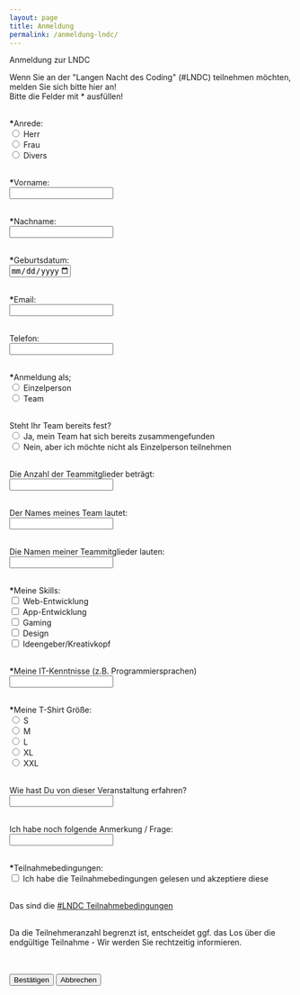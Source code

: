 ```yaml
---
layout: page
title: Anmeldung
permalink: /anmeldung-lndc/
---
```


<form name="anmeldung" id="anmeldung" enctype="text/plain" action="https://docs.google.com/forms/d/e/1FAIpQLSdyiNRnL93or7idZUQO-IMfa__e5aqE-XeaAOhKREpDVARBOQ/formResponse?" target="hidden_iframe" onsubmit="submitted=true;">

Anmeldung zur LNDC 


Wenn Sie an der "Langen Nacht des Coding" (#LNDC) teilnehmen möchten, melden Sie sich bitte hier an! 
<br>
Bitte die Felder mit * ausfüllen!
<br>
<br>

<b>*</b>Anrede: <br> 
    <input type="radio" name="entry.969724735" id="entry.969724735" value="Herr"> <label for="a1">Herr</label> <br>
    <input type="radio" name="entry.969724735" id="entry.969724735" value="Frau"> <label for="a2">Frau</label> <br>
    <input type="radio" name="entry.969724735" id="entry.969724735" value="Divers"> <label for="a3">Divers</label> <br>
<br>

<b>*</b>Vorname: <br> 
    <input type="text" name="entry.1618301866" maxlength="15" id="entry.1618301866"> <br> <br>

<b>*</b>Nachname: <br>
    <input type="text" name="entry.970278938" maxlength="15" id="entry.970278938"> <br> <br>


<b>*</b>Geburtsdatum: <br>
    <input type="date" id="entry.1872207406" name="entry.1872207406" value="" min="1950-01-01" max="2020-12-31"> <br> <br>


<b>*</b>Email: <br>
    <input type="email" id="entry.964637270" name="entry.964637270"> <br> <br>


Telefon: <br>
    <input type="text" id="entry.565847182" name="entry.565847182" pattern="[0-9]{13,15}"> <br><br>


<b>*</b>Anmeldung als; <br>
    <input type="radio" name="entry.145316040" id="entry.145316040" value="Einzelperson" > 
        <label for="an1">Einzelperson</label> <br>
    <input type="radio" name="entry.145316040" id="entry.145316040" value="Team" > 
        <label for="an2">Team</label> <br> <br>

Steht Ihr Team bereits fest? <br>
    <input type="radio" name="entry.382071262" id="entry.382071262" value="Ja, mein Team hat sich bereits zusammengefunden" >       <label for="tf1">Ja, mein Team hat sich bereits zusammengefunden</label> <br>
    <input type="radio" name="entry.382071262" id="entry.382071262" value="Nein, aber ich möchte nicht als Einzelperson teilnehmen" > 
        <label for="tf2">Nein, aber ich möchte nicht als Einzelperson teilnehmen</label> <br> <br>

Die Anzahl der Teammitglieder beträgt: <br>
    <input type="text" id="entry.294750776" name="entry.294750776" pattern="[0-9]{1,2}"> <br> <br>

Der Names meines Team lautet: <br>
    <input type="text" name="entry.557936225" maxlength="20" id="entry.557936225"> <br> <br>

Die Namen meiner Teammitglieder lauten: <br>
    <input type="text" name="entry.1472105616" maxlength="100" id="entry.1472105616"> <br> <br>

<b>*</b>Meine Skills: <br>
    <input type="checkbox" name="entry.904944376" id="entry.904944376" value="Web-Entwicklung" > 
        <label for="s1">Web-Entwicklung</label> <br>
    <input type="checkbox" name="entry.904944376" id="entry.904944376" value="App-Entwicklung" > 
        <label for="s2">App-Entwicklung</label> <br>
    <input type="checkbox" name="entry.904944376" id="entry.904944376" value="Gaming" > 
        <label for="s3">Gaming</label> <br>
    <input type="checkbox" name="entry.904944376" id="entry.904944376" value="Design" > 
        <label for="s4">Design</label> <br>
    <input type="checkbox" name="entry.904944376" id="entry.904944376" value="Ideengeber/Kreativkopf" > 
        <label for="s5">Ideengeber/Kreativkopf</label> <br> <br>
 
<b>*</b>Meine IT-Kenntnisse (z.B. Programmiersprachen) <br>
    <input type="text" name="entry.1736915136" maxlength="100" id="entry.1736915136"> <br> <br>

<b>*</b>Meine T-Shirt Größe: <br>
    <input type="radio" name="entry.323133557" id="entry.323133557" value="S" > <label for="entry.323133557">S</label> <br>
    <input type="radio" name="entry.323133557" id="entry.323133557" value="M" > <label for="entry.323133557">M</label> <br>
    <input type="radio" name="entry.323133557" id="entry.323133557" value="L" > <label for="entry.323133557">L</label> <br>
    <input type="radio" name="entry.323133557" id="entry.323133557" value="XL" > <label for="entry.323133557">XL</label> <br>
    <input type="radio" name="entry.323133557" id="entry.323133557" value="XXL" > <label for="entry.323133557">XXL</label>
    <br> <br>
 
Wie hast Du von dieser Veranstaltung erfahren? <br>
    <input type="text" name="entry.503557016" maxlength="50" id="entry.503557016"> <br> <br>

Ich habe noch folgende Anmerkung / Frage: <br>
    <input type="text" name="entry.1476825125" maxlength="100" id="entry.1476825125"> <br> <br>

<b>*</b>Teilnahmebedingungen: <br>
    <input type="checkbox" name="entry.827533868" value="Ich habe die Teilnahmebedingungen gelesen und akzeptiere diese" id="entry.827533868"> <label for="tn">Ich habe die Teilnahmebedingungen gelesen und akzeptiere diese</label> <br> <br>

Das sind die <a href="https://pppohl.github.io/Teilnahmebedingungen/">#LNDC Teilnahmebedingungen</a> <br>
<br>

Da die Teilnehmeranzahl begrenzt ist, entscheidet ggf. das Los über die endgültige Teilnahme - Wir werden Sie rechtzeitig informieren. 

<br>
<br>

<input type="submit" value="Bestätigen" onclick="Ihre Nachricht wurde versendet">
<input type="reset" value="Abbrechen">

</form>

<script src="/Anmeldung-LNDC.md"></script>
<script type="text/javascript">var submitted=false;</script>
<script type="submit/javascript">
$('#anmeldung').on('submit', function(e) {
  $('#anmeldung *').fadeOut(2000);
  $('#anmeldung').prepend('Your submission has been processed...');
  });
</script>